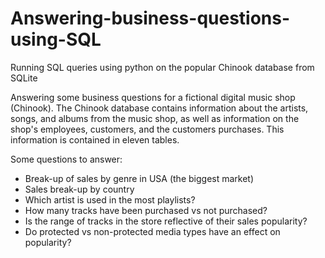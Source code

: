 # Answering-business-questions-using-SQL

Running SQL queries using python on the popular Chinook database from SQLite

Answering some business questions for a fictional digital music shop (Chinook).
The Chinook database contains information about the artists, songs, and albums from the music shop, as well as information on the shop's employees, customers, and the customers purchases. This information is contained in eleven tables.

Some questions to answer:
-  Break-up of sales by genre in USA (the biggest market)
-  Sales break-up by country
-  Which artist is used in the most playlists?
-  How many tracks have been purchased vs not purchased?
-  Is the range of tracks in the store reflective of their sales popularity?
-  Do protected vs non-protected media types have an effect on popularity?
